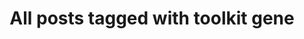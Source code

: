 ---
layout: tag
title: "All posts tagged with toolkit gene"
permalink: /weblog/tags/toolkit-gene/
taxonomy: toolkit gene
---